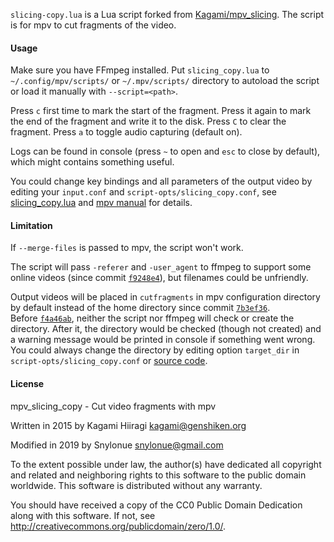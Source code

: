 `slicing-copy.lua` is a Lua script forked from [Kagami/mpv_slicing](https://github.com/Kagami/mpv_slicing).
The script is for mpv to cut fragments of the video.

#### Usage

Make sure you have FFmpeg installed. Put `slicing_copy.lua` to `~/.config/mpv/scripts/` or `~/.mpv/scripts/` directory to autoload the script or load it manually with `--script=<path>`.

Press `c` first time to mark the start of the fragment. Press it again to mark the end of the fragment and write it to the disk. Press `C` to clear the fragment. Press `a` to toggle audio capturing (default on).

Logs can be found in console (press `~` to open and `esc` to close by default), which might contains something useful.

You could change key bindings and all parameters of the output video by editing your `input.conf` and `script-opts/slicing_copy.conf`, see [slicing_copy.lua](slicing_copy.lua) and [mpv manual](https://mpv.io/manual/master/#lua-scripting-on-update]]\)) for details.

#### Limitation

If `--merge-files` is passed to mpv, the script won't work.

The script will pass `-referer` and `-user_agent` to ffmpeg to support some online videos (since commit [`f9248e4`](https://github.com/snylonue/mpv_slicing_copy/commit/f9248e452d4f50e13152169c7417cb6003e6925d)), but filenames could be unfriendly.

Output videos will be placed in `cutfragments` in mpv configuration directory by default instead of the home directory since commit [`7b3ef36`](https://github.com/snylonue/mpv_slicing_copy/commit/7b3ef36fbe854f238e296a8b16af25bc281142c9).  
Before [`f4a46ab`](https://github.com/snylonue/mpv_slicing_copy/commit/f4a46abafacc0e0d110c4c04ab8d2710eb6afbc4), neither the script nor ffmpeg will check or create the directory. After it, the directory would be checked (though not created) and a warning message would be printed in console if something went wrong. You could always change the directory by editing option `target_dir` in `script-opts/slicing_copy.conf` or [source code](slicing_copy.lua).

#### License

mpv_slicing_copy - Cut video fragments with mpv

Written in 2015 by Kagami Hiiragi <kagami@genshiken.org>

Modified in 2019 by Snylonue <snylonue@gmail.com>

To the extent possible under law, the author(s) have dedicated all copyright and related and neighboring rights to this software to the public domain worldwide. This software is distributed without any warranty.

You should have received a copy of the CC0 Public Domain Dedication along with this software. If not, see <http://creativecommons.org/publicdomain/zero/1.0/>.
